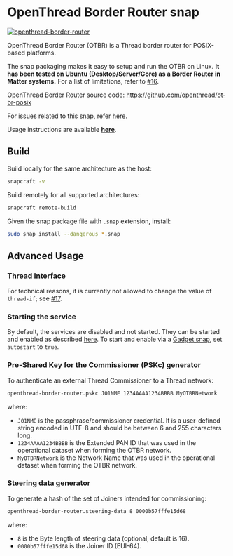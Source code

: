 # OpenThread Border Router snap

[![openthread-border-router](https://snapcraft.io/openthread-border-router/badge.svg)](https://snapcraft.io/openthread-border-router)

OpenThread Border Router (OTBR) is a Thread border router for POSIX-based platforms.

The snap packaging makes it easy to setup and run the OTBR on Linux.
**It has been tested on Ubuntu (Desktop/Server/Core) as a Border Router in Matter systems.**
For a list of limitations, refer to [#16](https://github.com/canonical/openthread-border-router-snap/issues/16).

OpenThread Border Router source code: https://github.com/openthread/ot-br-posix

For issues related to this snap, refer [here](https://github.com/canonical/openthread-border-router-snap/issues).

Usage instructions are available **[here](https://canonical-matter.readthedocs-hosted.com/en/latest/how-to/otbr-on-ubuntu/)**.

## Build

Build locally for the same architecture as the host:

```bash
snapcraft -v
```

Build remotely for all supported architectures:

```bash
snapcraft remote-build
```

Given the snap package file with `.snap` extension, install:

```bash
sudo snap install --dangerous *.snap
```

## Advanced Usage

### Thread Interface

For technical reasons, it is currently not allowed to change the value of `thread-if`; see [#17](https://github.com/canonical/openthread-border-router-snap/issues/17).

### Starting the service

By default, the services are disabled and not started.
They can be started and enabled as described [here](https://canonical-matter.readthedocs-hosted.com/en/latest/how-to/otbr-on-ubuntu/#start-otbr).
To start and enable via a [Gadget snap](https://snapcraft.io/docs/the-gadget-snap), set `autostart` to `true`.

### Pre-Shared Key for the Commissioner (PSKc) generator

To authenticate an external Thread Commissioner to a Thread network:

```bash
openthread-border-router.pskc J01NME 1234AAAA1234BBBB MyOTBRNetwork
```

where:

- `J01NME` is the passphrase/commissioner credential. It is a user-defined string encoded in UTF-8 and should be between 6 and 255 characters long.
- `1234AAAA1234BBBB` is the Extended PAN ID that was used in the operational dataset when forming the OTBR network.
- `MyOTBRNetwork` is the Network Name that was used in the operational dataset when forming the OTBR network.

### Steering data generator

To generate a hash of the set of Joiners intended for commissioning:

```bash
openthread-border-router.steering-data 8 0000b57fffe15d68
```

where:

- `8` is the Byte length of steering data (optional, default is 16).
- `0000b57fffe15d68` is the Joiner ID (EUI-64).
